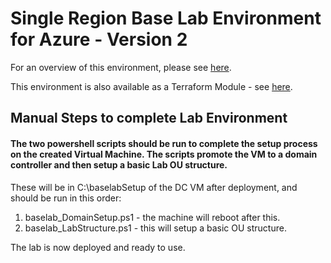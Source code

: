 # Single Region Base Lab Environment for Azure - Version 2

For an overview of this environment, please see [here](https://jakewalsh.co.uk/introducing-single-region-azure-baselab-v2/).

This environment is also available as a Terraform Module - see [here](https://github.com/jakewalsh90/Terraform-Modules-Azure/tree/main/azure-single-region-baselabv2).

## Manual Steps to complete Lab Environment
#### The two powershell scripts should be run to complete the setup process on the created Virtual Machine. The scripts promote the VM to a domain controller and then setup a basic Lab OU structure. 

These will be in C:\baselabSetup of the DC VM after deployment, and should be run in this order:

1. baselab_DomainSetup.ps1 - the machine will reboot after this.
2. baselab_LabStructure.ps1 - this will setup a basic OU structure.

The lab is now deployed and ready to use. 
